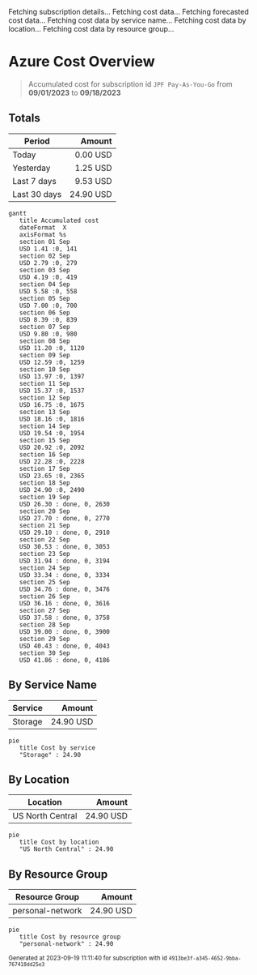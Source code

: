 Fetching subscription details...
Fetching cost data...
Fetching forecasted cost data...
Fetching cost data by service name...
Fetching cost data by location...
Fetching cost data by resource group...
# Azure Cost Overview

> Accumulated cost for subscription id `JPF Pay-As-You-Go` from **09/01/2023** to **09/18/2023**

## Totals

|Period|Amount|
|---|---:|
|Today|0.00 USD|
|Yesterday|1.25 USD|
|Last 7 days|9.53 USD|
|Last 30 days|24.90 USD|

```mermaid
gantt
   title Accumulated cost
   dateFormat  X
   axisFormat %s
   section 01 Sep
   USD 1.41 :0, 141
   section 02 Sep
   USD 2.79 :0, 279
   section 03 Sep
   USD 4.19 :0, 419
   section 04 Sep
   USD 5.58 :0, 558
   section 05 Sep
   USD 7.00 :0, 700
   section 06 Sep
   USD 8.39 :0, 839
   section 07 Sep
   USD 9.80 :0, 980
   section 08 Sep
   USD 11.20 :0, 1120
   section 09 Sep
   USD 12.59 :0, 1259
   section 10 Sep
   USD 13.97 :0, 1397
   section 11 Sep
   USD 15.37 :0, 1537
   section 12 Sep
   USD 16.75 :0, 1675
   section 13 Sep
   USD 18.16 :0, 1816
   section 14 Sep
   USD 19.54 :0, 1954
   section 15 Sep
   USD 20.92 :0, 2092
   section 16 Sep
   USD 22.28 :0, 2228
   section 17 Sep
   USD 23.65 :0, 2365
   section 18 Sep
   USD 24.90 :0, 2490
   section 19 Sep
   USD 26.30 : done, 0, 2630
   section 20 Sep
   USD 27.70 : done, 0, 2770
   section 21 Sep
   USD 29.10 : done, 0, 2910
   section 22 Sep
   USD 30.53 : done, 0, 3053
   section 23 Sep
   USD 31.94 : done, 0, 3194
   section 24 Sep
   USD 33.34 : done, 0, 3334
   section 25 Sep
   USD 34.76 : done, 0, 3476
   section 26 Sep
   USD 36.16 : done, 0, 3616
   section 27 Sep
   USD 37.58 : done, 0, 3758
   section 28 Sep
   USD 39.00 : done, 0, 3900
   section 29 Sep
   USD 40.43 : done, 0, 4043
   section 30 Sep
   USD 41.86 : done, 0, 4186
```

## By Service Name

|Service|Amount|
|---|---:|
|Storage|24.90 USD|

```mermaid
pie
   title Cost by service
   "Storage" : 24.90
```

## By Location

|Location|Amount|
|---|---:|
|US North Central|24.90 USD|

```mermaid
pie
   title Cost by location
   "US North Central" : 24.90
```

## By Resource Group

|Resource Group|Amount|
|---|---:|
|personal-network|24.90 USD|

```mermaid
pie
   title Cost by resource group
   "personal-network" : 24.90
```

<sup>Generated at 2023-09-19 11:11:40 for subscription with id `4913be3f-a345-4652-9bba-767418dd25e3`</sup>
